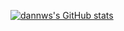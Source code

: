 [![dannws's GitHub stats](https://github-readme-stats.vercel.app/api?username=dannws)](https://github.com/anuraghazra&show_icons=true&bg_color=00000000)
